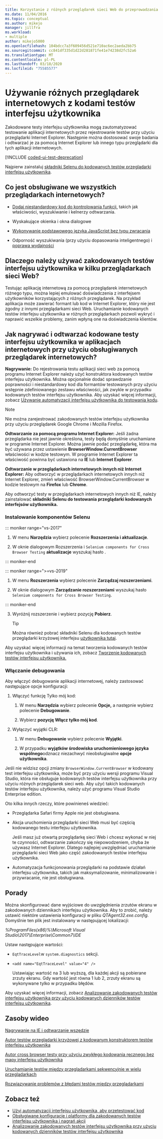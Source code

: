 ```yaml
---
title: Korzystanie z różnych przeglądarek sieci Web do przeprowadzania kodowanych testów interfejsu użytkownika
ms.date: 11/04/2016
ms.topic: conceptual
ms.author: mikejo
manager: jillfra
ms.workload:
- multiple
author: mikejo5000
ms.openlocfilehash: 104bdcc7a3f609456d521e710ac6ec2aeda2bb75
ms.sourcegitcommit: cc841df335d1d22d281871fe41e74238d2fc52a6
ms.translationtype: MT
ms.contentlocale: pl-PL
ms.lasthandoff: 03/18/2020
ms.locfileid: "75585577"
---
```

# <a name="use-different-web-browsers-with-coded-ui-tests"></a>Używanie różnych przeglądarek internetowych z kodami testów interfejsu użytkownika

Zakodowane testy interfejsu użytkownika mogą zautomatyzować testowanie aplikacji internetowych przez rejestrowanie testów przy użyciu przeglądarki Internet Explorer. Następnie można dostosować swoje badania i odtwarzać je za pomocą Internet Explorer lub innego typu przeglądarki dla tych aplikacji internetowych.

[!INCLUDE [coded-ui-test-deprecation](includes/coded-ui-test-deprecation.md)]

Najpierw zainstaluj [składniki Selenu do kodowanych testów przeglądarki interfejsu użytkownika](https://marketplace.visualstudio.com/items?itemName=AtinBansal.SeleniumcomponentsforCodedUICrossBrowserTesting).

## <a name="whats-supported-across-all-web-browsers"></a>Co jest obsługiwane we wszystkich przeglądarkach internetowych?

- [Dodaj niestandardowy kod do kontrolowania funkcji,](https://devblogs.microsoft.com/devops/coded-ui-test-configuring-search-properties-while-recording-on-internet-explorer/) takich jak właściwości, wyszukiwanie i kelnerzy odtwarzania.

- Wyskakujące okienka i okna dialogowe

- [Wykonywanie podstawowego języka JavaScript bez typu zwracania](https://devblogs.microsoft.com/devops/introducing-javascript-execution-on-internetexplorer-and-crossbrowser-in-coded-ui-test/)

- Odporność wyszukiwania (przy użyciu dopasowania inteligentnego) i [poprawa wydajności](https://devblogs.microsoft.com/devops/guidelines-on-improving-performance-of-coded-ui-test-playback/)

## <a name="why-should-i-use-coded-ui-tests-across-multiple-web-browser-types"></a>Dlaczego należy używać zakodowanych testów interfejsu użytkownika w kilku przeglądarkach sieci Web?

Testując aplikację internetową za pomocą przeglądarek internetowych różnego typu, można lepiej emulować doświadczenia z interfejsem użytkowników korzystających z różnych przeglądarek. Na przykład aplikacja może zawierać formant lub kod w Internet Explorer, który nie jest zgodny z innymi przeglądarkami sieci Web. Uruchamianie kodowanych testów interfejsu użytkownika w różnych przeglądarkach pozwoli wykryć i naprawić wszelkie problemy, zanim wpłyną one na doświadczenia klientów.

## <a name="how-do-i-record-and-play-back-coded-ui-tests-on-web-applications-using-the-supported-web-browsers"></a>Jak nagrywać i odtwarzać kodowane testy interfejsu użytkownika w aplikacjach internetowych przy użyciu obsługiwanych przeglądarek internetowych?

**Nagrywanie:** Do rejestrowania testu aplikacji sieci web za pomocą programu Internet Explorer należy użyć konstruktora kodowanych testów interfejsu użytkownika. Można opcjonalnie dodać sprawdzanie poprawności i niestandardowy kod dla formantów testowanych przy użyciu wstępnie zdefiniowanego zestawu właściwości, jak zwykle w przypadku kodowanych testów interfejsu użytkownika. Aby uzyskać więcej informacji, zobacz [Używanie automatyzacji interfejsu użytkownika do testowania kodu](../test/use-ui-automation-to-test-your-code.md).

> [!NOTE]
> Nie można zarejestrować zakodowanych testów interfejsu użytkownika przy użyciu przeglądarek Google Chrome i Mozilla Firefox.

**Odtwarzanie za pomocą programu Internet Explorer:** Jeśli żadna przeglądarka nie jest jawnie określona, testy będą domyślnie uruchamiane w programie Internet Explorer. Można jawnie podać przeglądarkę, która ma być używana przez ustawienie **BrowserWindow.CurrentBrowser** właściwości w kodzie testowym. W programie Internet Explorer ta właściwość powinna być ustawiona na **IE** lub **Internet Explorer**.

**Odtwarzanie w przeglądarkach internetowych innych niż Internet Explorer:** Aby odtworzyć w przeglądarkach internetowych innych niż Internet Explorer, zmień właściwość BrowserWindow.CurrentBrowser w kodzie testowym na **Firefox** lub **Chrome**.

Aby odtworzyć testy w przeglądarkach internetowych innych niż IE, należy zainstalować **składniki Selenu do testowania przeglądarki kodowanych interfejsów użytkownika.**

### <a name="install-selenium-components"></a>Instalowanie komponentów Selenu

::: moniker range="vs-2017"

1. W menu **Narzędzia** wybierz polecenie **Rozszerzenia i aktualizacje**.

2. W oknie dialogowym Rozszerzenia i `Selenium components for Cross Browser Testing` **aktualizacje** wyszukaj hasło .

::: moniker-end

::: moniker range=">=vs-2019"

1. W menu **Rozszerzenia** wybierz polecenie **Zarządzaj rozszerzeniami**.

2. W oknie dialogowym **Zarządzanie rozszerzeniami** wyszukaj hasło `Selenium components for Cross Browser Testing`.

::: moniker-end

3. Wyróżnij rozszerzenie i wybierz pozycję **Pobierz**.

    > [!TIP]
    > Można również pobrać składniki Selenu dla kodowanych testów przeglądarki krzyżowej interfejsu [użytkownika tutaj](https://marketplace.visualstudio.com/items?itemName=AtinBansal.SeleniumcomponentsforCodedUICrossBrowserTesting).

Aby uzyskać więcej informacji na temat tworzenia kodowanych testów interfejsu użytkownika i używania ich, zobacz [Tworzenie kodowanych testów interfejsu użytkownika.](../test/use-ui-automation-to-test-your-code.md)

### <a name="enable-debugging"></a>Włączanie debugowania

Aby włączyć debugowanie aplikacji internetowej, należy zastosować następujące opcje konfiguracji:

1. Włączyć funkcję Tylko mój kod:

    1. W menu **Narzędzia** wybierz polecenie **Opcje,** a następnie wybierz polecenie **Debugowanie**.

    2. Wybierz **pozycję Włącz tylko mój kod**.

2. Wyłączyć wyjątki CLR:

    1. W menu **Debugowanie** wybierz polecenie **Wyjątki**.

    2. W przypadku **wyjątków środowiska uruchomieniowego języka wspólnego**odznacz niezachwyć nieobsługiwalne **opcje użytkownika**.

Jeśli nie widzisz opcji zmiany `BrowserWindow.CurrentBrowser` w kodowany test interfejsu użytkownika, może być przy użyciu wersji programu Visual Studio, która nie obsługuje kodowanych testów interfejsu użytkownika przy użyciu różnych przeglądarek sieci web. Aby użyć takich kodowanych testów interfejsu użytkownika, należy użyć programu Visual Studio Enterprise edition.

Oto kilka innych rzeczy, które powinieneś wiedzieć:

- Przeglądarka Safari firmy Apple nie jest obsługiwana.

- Akcja uruchomienia przeglądarki sieci Web musi być częścią kodowanego testu interfejsu użytkownika.

   Jeśli masz już otwartą przeglądarkę sieci Web i chcesz wykonać w niej te czynności, odtwarzanie zakończy się niepowodzeniem, chyba że używasz Internet Explorer. Dlatego najlepiej uwzględniać uruchamianie przeglądarki sieci Web jako część zakodowanych testów interfejsu użytkownika.

- Automatyzacja funkcjonowania przeglądarki na podstawie działań interfejsu użytkownika, takich jak maksymalizowanie, minimalizowanie i przywracanie, nie jest obsługiwana.

## <a name="tips"></a>Porady

Można skonfigurować dane wyjściowe do uwzględnienia zrzutów ekranu w zakodowanych dziennikach interfejsu użytkownika. Aby to zrobić, należy ustawić niektóre ustawienia konfiguracji w pliku *QTAgent32.exe.config.* Domyślnie ten plik jest instalowany w następującej lokalizacji:

*%ProgramFiles(x86)%\Microsoft Visual Studio\2017\Enterprise\Common7\IDE*

Ustaw następujące wartości:

- `EqtTraceLevel`w `system.diagnostics` sekcji.

- `<add name="EqtTraceLevel" value="4" />`

   Ustawiając wartość na 3 lub wyższą, dla każdej akcji są pobierane zrzuty ekranu. Gdy wartość jest równa 1 lub 2, zrzuty ekranu są wykonywane tylko w przypadku błędów.

Aby uzyskać więcej informacji, zobacz [Analizowanie zakodowanych testów interfejsu użytkownika przy użyciu kodowanych dzienników testów interfejsu użytkownika](../test/analyzing-coded-ui-tests-using-coded-ui-test-logs.md).

## <a name="video-resources"></a>Zasoby wideo

[Nagrywanie na IE i odtwarzanie wszędzie](https://skydrive.live.com/redir?resid=AE5CD7309CCCC43C!183&authkey=!ANqaLtCZbtJrImU)

[Autor testów przeglądarki krzyżowej z kodowanym konstruktorem testów interfejsu użytkownika](https://skydrive.live.com/redir?resid=AE5CD7309CCCC43C!184&authkey=!AKG8CSow_qmeTq8)

[Autor cross browser testy przy użyciu zwykłego kodowania ręcznego bez mapy interfejsu użytkownika](https://skydrive.live.com/redir?resid=AE5CD7309CCCC43C!186&authkey=!AJaEvxJnsefyAT4)

[Uruchamianie testów między przeglądarkami sekwencyjnie w wielu przeglądarkach](https://skydrive.live.com/redir?resid=AE5CD7309CCCC43C!187&authkey=!ADI8eCQkxHnpOR8)

[Rozwiązywanie problemów z błędami testów między przeglądarkami](https://skydrive.live.com/redir?resid=AE5CD7309CCCC43C!182&authkey=!AEpS48i295B49FI)

## <a name="see-also"></a>Zobacz też

- [Użyj automatyzacji interfejsu użytkownika, aby przetestować kod](../test/use-ui-automation-to-test-your-code.md)
- [Obsługiwane konfiguracje i platformy dla zakodowanych testów interfejsu użytkownika i nagrań akcji](../test/supported-configurations-and-platforms-for-coded-ui-tests-and-action-recordings.md)
- [Analizowanie zakodowanych testów interfejsu użytkownika przy użyciu kodowanych dzienników testów interfejsu użytkownika](../test/analyzing-coded-ui-tests-using-coded-ui-test-logs.md)
